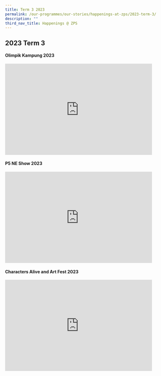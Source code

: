 ```yaml
---
title: Term 3 2023
permalink: /our-programmes/our-stories/happenings-at-zps/2023-term-3/
description: ""
third_nav_title: Happenings @ ZPS
---
```

## 2023 Term 3
<h4><strong>Olimpik Kampung 2023</strong></h4>
<iframe allowfullscreen="true" height="299" width="480" frameborder="0" src="https://docs.google.com/presentation/d/e/2PACX-1vTMPM_MzirHpxQ1cMrwnLqCHshoBqngyqGOaWBevm1hMoLRQK3NnxrCpftBrXXUjyq65UA2r9ubJeNc/embed?start=true&amp;loop=true&amp;delayms=3000"></iframe>

<h4><strong>P5 NE Show 2023</strong></h4>
<iframe src="https://docs.google.com/presentation/d/e/2PACX-1vT_KKODEjJ7-_3D1c9FFk7KbC2-oFgfzFUZacRqPHoPdcC6hRyGT8Aovh-beIa8hOKGIl_Ck8xOYOa2/embed?start=true&amp;loop=true&amp;delayms=10000" frameborder="0" width="480" height="299" allowfullscreen="true"></iframe>

<h4><strong>Characters Alive and Art Fest 2023</strong></h4>
<iframe allowfullscreen="true" height="299" width="480" frameborder="0" src="https://docs.google.com/presentation/d/e/2PACX-1vRM0h51AL2RrD6-7gy7P1eUfuRMxv5pgg6sf-sWBGXhkcwvqTDO9jAawdR3tYOCY-wSVWye1PbQnAR4/embed?start=true&amp;loop=true&amp;delayms=10000"></iframe>
